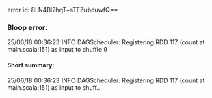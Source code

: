 error id: 8LN4Bl2hqT+sTFZubduwfQ==
### Bloop error:

25/06/18 00:36:23 INFO DAGScheduler: Registering RDD 117 (count at main.scala:151) as input to shuffle 9
#### Short summary: 

25/06/18 00:36:23 INFO DAGScheduler: Registering RDD 117 (count at main.scala:151) as input to shuff...